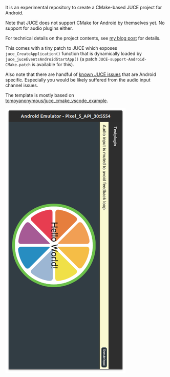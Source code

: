 It is an experimental repository to create a CMake-based JUCE project for Android.

Note that JUCE does not support CMake for Android by themselves yet. No support for audio plugins either.

For technical details on the project contents, see [my blog post](https://atsushieno.github.io/2021/01/16/juce-cmake-android-now-works.html) for details.

This comes with a tiny patch to JUCE which exposes `juce_CreateApplication()` function that is dynamically loaded by `juce_juceEventsAndroidStartApp()` (a patch `JUCE-support-Android-CMake.patch` is available for this).

Also note that there are handful of [known JUCE issues](https://github.com/juce-framework/JUCE/issues?q=is%3Aissue+is%3Aopen+Android) that are Android specific. Especially you would be likely suffered from the audio input channel issues.

The template is mostly based on [tomoyanonymous/juce_cmake_vscode_example](https://github.com/tomoyanonymous/juce_cmake_vscode_example).

![screenshot](https://raw.githubusercontent.com/atsushieno/atsushieno.github.io/master/images/sshot-template-project.png)
